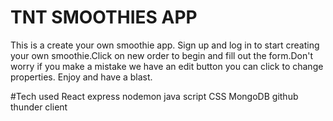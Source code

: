 # TNT SMOOTHIES APP
This is a create your own smoothie app. Sign up and log in to start creating your own smoothie.Click on new order to begin and fill out the form.Don't worry if you make a mistake we have an edit button you can click to change properties. Enjoy and have a blast.

#Tech used
React
express
nodemon
java script
CSS
MongoDB
github
thunder client

